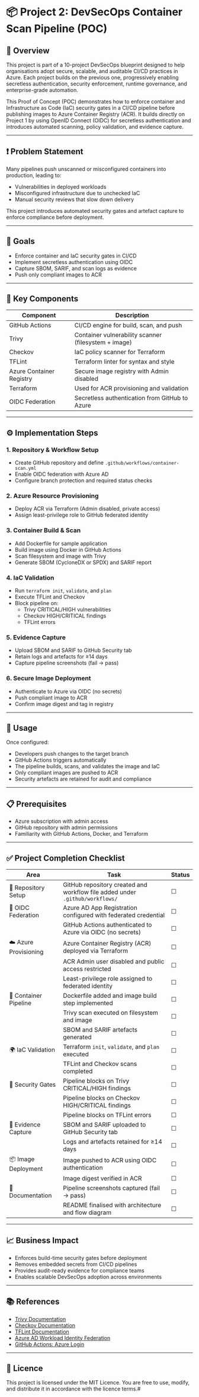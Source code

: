 # 📦 Project 2: DevSecOps Container Scan Pipeline (POC)

## 📘 Overview

This project is part of a 10-project DevSecOps blueprint designed to help organisations adopt secure, scalable, and auditable CI/CD practices in Azure. Each project builds on the previous one, progressively enabling secretless authentication, security enforcement, runtime governance, and enterprise-grade automation.

This Proof of Concept (POC) demonstrates how to enforce container and Infrastructure as Code (IaC) security gates in a CI/CD pipeline before publishing images to Azure Container Registry (ACR). It builds directly on Project 1 by using OpenID Connect (OIDC) for secretless authentication and introduces automated scanning, policy validation, and evidence capture.

---

## ❗ Problem Statement

Many pipelines push unscanned or misconfigured containers into production, leading to:

- Vulnerabilities in deployed workloads  
- Misconfigured infrastructure due to unchecked IaC  
- Manual security reviews that slow down delivery  

This project introduces automated security gates and artefact capture to enforce compliance before deployment.

---

## 🎯 Goals

- Enforce container and IaC security gates in CI/CD  
- Implement secretless authentication using OIDC  
- Capture SBOM, SARIF, and scan logs as evidence  
- Push only compliant images to ACR  

---

## 🧩 Key Components

| Component               | Description                                                                 |
|------------------------|-----------------------------------------------------------------------------|
| GitHub Actions          | CI/CD engine for build, scan, and push                                      |
| Trivy                   | Container vulnerability scanner (filesystem + image)                        |
| Checkov                | IaC policy scanner for Terraform                                             |
| TFLint                 | Terraform linter for syntax and style                                        |
| Azure Container Registry| Secure image registry with Admin disabled                                   |
| Terraform              | Used for ACR provisioning and validation                                     |
| OIDC Federation        | Secretless authentication from GitHub to Azure                               |

---

## ⚙️ Implementation Steps

### 1. Repository & Workflow Setup
- Create GitHub repository and define `.github/workflows/container-scan.yml`  
- Enable OIDC federation with Azure AD  
- Configure branch protection and required status checks  

### 2. Azure Resource Provisioning
- Deploy ACR via Terraform (Admin disabled, private access)  
- Assign least-privilege role to GitHub federated identity  

### 3. Container Build & Scan
- Add Dockerfile for sample application  
- Build image using Docker in GitHub Actions  
- Scan filesystem and image with Trivy  
- Generate SBOM (CycloneDX or SPDX) and SARIF report  

### 4. IaC Validation
- Run `terraform init`, `validate`, and `plan`  
- Execute TFLint and Checkov  
- Block pipeline on:  
  - Trivy CRITICAL/HIGH vulnerabilities  
  - Checkov HIGH/CRITICAL findings  
  - TFLint errors  

### 5. Evidence Capture
- Upload SBOM and SARIF to GitHub Security tab  
- Retain logs and artefacts for ≥14 days  
- Capture pipeline screenshots (fail → pass)  

### 6. Secure Image Deployment
- Authenticate to Azure via OIDC (no secrets)  
- Push compliant image to ACR  
- Confirm image digest and tag in registry  

---

## 🚀 Usage

Once configured:

- Developers push changes to the target branch  
- GitHub Actions triggers automatically  
- The pipeline builds, scans, and validates the image and IaC  
- Only compliant images are pushed to ACR  
- Security artefacts are retained for audit and compliance  

---

## 📋 Prerequisites

- Azure subscription with admin access  
- GitHub repository with admin permissions  
- Familiarity with GitHub Actions, Docker, and Terraform  

---

## ✅ Project Completion Checklist

| Area                        | Task                                                                                   | Status |
|-----------------------------|----------------------------------------------------------------------------------------|--------|
| 🔧 Repository Setup         | GitHub repository created and workflow file added under `.github/workflows/`         | ☐      |
| 🔐 OIDC Federation          | Azure AD App Registration configured with federated credential                        | ☐      |
|                             | GitHub Actions authenticated to Azure via OIDC (no secrets)                           | ☐      |
| ☁️ Azure Provisioning       | Azure Container Registry (ACR) deployed via Terraform                                 | ☐      |
|                             | ACR Admin user disabled and public access restricted                                  | ☐      |
|                             | Least-privilege role assigned to federated identity                                   | ☐      |
| 🐳 Container Pipeline       | Dockerfile added and image build step implemented                                     | ☐      |
|                             | Trivy scan executed on filesystem and image                                           | ☐      |
|                             | SBOM and SARIF artefacts generated                                                    | ☐      |
| 🌍 IaC Validation           | Terraform `init`, `validate`, and `plan` executed                                     | ☐      |
|                             | TFLint and Checkov scans completed                                                    | ☐      |
| 🔐 Security Gates           | Pipeline blocks on Trivy CRITICAL/HIGH findings                                       | ☐      |
|                             | Pipeline blocks on Checkov HIGH/CRITICAL findings                                     | ☐      |
|                             | Pipeline blocks on TFLint errors                                                      | ☐      |
| 📁 Evidence Capture         | SBOM and SARIF uploaded to GitHub Security tab                                        | ☐      |
|                             | Logs and artefacts retained for ≥14 days                                              | ☐      |
| 📦 Image Deployment         | Image pushed to ACR using OIDC authentication                                         | ☐      |
|                             | Image digest verified in ACR                                                          | ☐      |
| 📸 Documentation            | Pipeline screenshots captured (fail → pass)                                           | ☐      |
|                             | README finalised with architecture and flow diagram                                   | ☐      |

---

## 📈 Business Impact

- Enforces build-time security gates before deployment  
- Removes embedded secrets from CI/CD pipelines  
- Provides audit-ready evidence for compliance teams  
- Enables scalable DevSecOps adoption across environments  

---

## 📚 References

- [Trivy Documentation](https://aquasecurity.github.io/trivy/)  
- [Checkov Documentation](https://www.checkov.io/)  
- [TFLint Documentation](https://github.com/terraform-linters/tflint)  
- [Azure AD Workload Identity Federation](https://learn.microsoft.com/en-us/entra/identity-platform/workload-identity-federation)  
- [GitHub Actions: Azure Login](https://github.com/Azure/login)

---

## 📄 Licence

This project is licensed under the MIT Licence. You are free to use, modify, and distribute it in accordance with the licence terms.#
